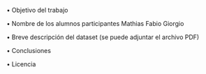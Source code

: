 • Objetivo del trabajo

• Nombre de los alumnos participantes
Mathias
Fabio
Giorgio

• Breve descripción del dataset (se puede adjuntar el archivo PDF)

• Conclusiones

• Licencia
